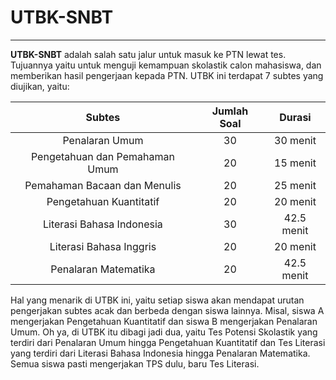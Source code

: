 # **UTBK-SNBT**

---

**UTBK-SNBT** adalah salah satu jalur untuk masuk ke PTN lewat tes. Tujuannya yaitu untuk menguji kemampuan skolastik calon mahasiswa, dan memberikan hasil pengerjaan kepada PTN. UTBK ini terdapat 7 subtes yang diujikan, yaitu:

| Subtes                         | Jumlah Soal | Durasi     |
| :----------------------------: | :---------: | :--------: |
| Penalaran Umum                 | 30          | 30 menit   |
| Pengetahuan dan Pemahaman Umum | 20          | 15 menit   |
| Pemahaman Bacaan dan Menulis   | 20          | 25 menit   |
| Pengetahuan Kuantitatif        | 20          | 20 menit   |
| Literasi Bahasa Indonesia      | 30          | 42.5 menit |
| Literasi Bahasa Inggris        | 20          | 20 menit   |
| Penalaran Matematika           | 20          | 42.5 menit |

Hal yang menarik di UTBK ini, yaitu setiap siswa akan mendapat urutan pengerjakan subtes acak dan berbeda dengan siswa lainnya. Misal, siswa A mengerjakan Pengetahuan Kuantitatif dan siswa B mengerjakan Penalaran Umum. Oh ya, di UTBK itu dibagi jadi dua, yaitu Tes Potensi Skolastik yang terdiri dari Penalaran Umum hingga Pengetahuan Kuantitatif dan Tes Literasi yang terdiri dari Literasi Bahasa Indonesia hingga Penalaran Matematika. Semua siswa pasti mengerjakan TPS dulu, baru Tes Literasi.